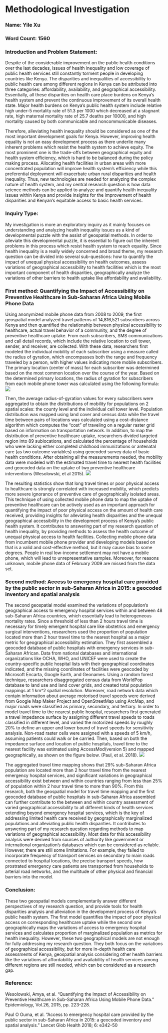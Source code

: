# Methodological Investigation
### Name: Yile Xu 
### Word Count: 1560 

### Introduction and Problem Statement: 
Despite of the considerable improvement on the public health conditions over the last decades, issues of health inequality and low coverage of public health services still constantly torment people in developing countries like Kenya. The disparities and inequalities of accessibility to public health care among different regions in Kenya can be attributed into three categories: affordability, availability, and geographical accessibility. Essentially, all these disparities on health care place burdens on Kenya’s health system and prevent the continuous improvement of its overall health state.  Major health burdens on Kenya’s public health system include relative high under-5 mortality rate of 51.3 per 1000 which decreased at a stagnant rate, high maternal mortality rate of 25.7 deaths per 10000, and high mortality caused by both communicable and noncommunicable diseases.

Therefore, alleviating health inequality should be considered as one of the most important development goals for Kenya. However, improving health equality is not an easy development process as there underlie many inherent problems which resist the health system to achieve equity. The most prominent one is the trade-offs between geographical equity and health system efficiency, which is hard to be balanced during the policy making process. Allocating health facilities in urban areas with more concentrated population will improve health system’s efficiency while this preferential deployment will exacerbate urban rural disparities and health inequality. Thus, new technologies are needed for analyzing the complex nature of health system, and my central research question is how data science methods can be applied to analyze and quantify health inequality issues within Kenya and provide insights for the improvement of health disparities and Kenyan’s equitable access to basic health services.

### Inquiry Type:
My investigation is more an exploratory inquiry as it mainly focuses on understanding and analyzing health inequality issues as a kind of developmental puzzle with the assist of geospatial methods. In order to alleviate this developmental puzzle, it is essential to figure out the inherent problems in this process which resist health system to reach equality.  Since health inequality is a really widely concerned and broad theme, my research question can be divided into several sub-questions: how to quantify the impact of unequal physical accessibility on health outcomes, assess variations of geographical accessibility to health facilities which is the most important component of health disparities, geographically analyze the variations of other barriers to health uptake like affordability and availability.  


### First method: Quantifying the Impact of Accessibility on Preventive Healthcare in Sub-Saharan Africa Using Mobile Phone Data 
Using anonymized mobile phone data from 2008 to 2009, the first geospatial model analyzed travel patterns of 14,816,521 subscribers across Kenya and then quantified the relationship between physical accessibility to healthcare, actual travel behavior of a community, and the degree of preventive healthcare uptake. From each subscribers, SMS communications and call detail records, which include the relative location to cell tower, sender, and receiver, are collected. With these data, researchers first modeled the individual mobility of each subscriber using a measure called the radius of gyration, which encompasses both the range and frequency traveled by a person, with higher values indicating more mobile subscribers. The primary location (center of mass) for each subscriber was determined based on the most common location over the course of the year. Based on the determined primary locations, the radius of gyration for subscribers from each mobile phone tower was calculated using the following formula: 
![](formula.png)

Then, the average radius-of-gyration values for every subscribers were aggregated to obtain the distributions of mobility for populations on 2 spatial scales: the county level and the individual cell tower level. Population distribution was mapped using land cover and census data while the travel time between pairs of locations was calculated using a cost–distance algorithm which computes the “cost” of traveling on a regular raster grid based on information on transportation network. In addition, to map the distribution of preventive healthcare uptake, researchers divided targeted region into 89 sublocations, and calculated the percentage of households who were lacking either completed childhood immunizations or antenatal care (as two outcome variables) using geocoded survey data of basic health conditions. After obtaining all the measurements needed, the mobility data were modeled with the estimated travel time to nearest health facilities and geocoded data on the uptake of two preventive healthcare interventions (Wesolowski, et al 2015).
![](method1.png)

The resulting statistics show that long travel times or poor physical access to healthcare is strongly correlated with increased mobility, which predicts more severe ignorance of preventive care of geographically isolated areas. This technique of using collected mobile phone data to map the uptake of preventive healthcare can be actively used as an important approach for quantifying the impact of poor physical access on the amount of health care received, providing insights for alleviating health disparities and the unequal geographical accessibility in the development process of Kenya’s public health system.  It contributes to answering part of my research question of health inequality, by providing methods to assess the health outcome of unequal physical access to health facilities. Collecting mobile phone data from incumbent mobile phone provider and developing models based on that is a valid and cost-effective method, but it may cause bias to some degrees. People in real low-income settlement may not have a mobile phone, which will lead to unrepresentative samples. Moreover, for reasons unknown, mobile phone data of February 2009 are missed from the data set. 

### Second method: Access to emergency hospital care provided by the public sector in sub-Saharan Africa in 2015: a geocoded inventory and spatial analysis

The second geospatial model examined the variations of population’s geographical access to emergency hospital services within and between 48 sub-Saharan Africa countries, which essentially lead to heterogeneous mortality rates. Since a threshold of less than 2 hours travel time is necessary for timely emergent hospital care like obstetrics and emergency surgical interventions, researchers used the proportion of population located more than 2 hour travel time to the nearest hospital as a major metric for geographical accessibility estimation. They first assembled a geocoded database of public hospitals with emergency services in sub-Saharan African. Data from national databases and international organizations like OCHA, WHO, and UNICEF were used to create the country-specific public hospital lists with their geographical coordinates indicated, and the missing coordinates of facilities were geocoded by Microsoft Encarta, Google Earth, and Geonames. Using a random forest technique, researchers disaggregated census data from WorldPop database to land use and land cover grids, and created total population mappings at 1 km^2 spatial resolution. Moreover, road network data which contain information about average motorised travel speeds were derived from Google Map Maker Project and OpenStreetMap using ArcMap, and major roads were classified as primary, secondary, and tertiary. In order to model travel time to the nearest public hospital, researchers first generated a travel impedance surface by assigning different travel speeds to roads classified in different level, and varied the motorized speeds by roughly 20% to define an upper and lower bound of travel speeds for sensitivity analysis. Non-road raster cells were assigned with a speeds of 5 km/h, assuming patients could walk or be carried. Then, based on both the impedance surface and location of public hospitals, travel time to the nearest facility was estimated using AccessMod(version 5) and mapped geographically, as shown on the figure below. (Paul, et al. 2018). 
![](method2.png)

The aggregated travel time mapping shows that 29% sub-Saharan Africa population are located more than 2 hour travel time from the nearest emergency hospital services, and significant variations in geographical accessibility exist between and within countries ranging from less than 25% of population within 2 hour travel time to more than 90%. From this research, both the geospatial model for travel time mapping and the first geocoded database of public hospitals in sub-Saharan Africa assembled can further contribute to the between and within country assessment of varied geographical accessibility to all different kinds of health services extending beyond emergency hospital services, which is the key of addressing limited health care received by geographically marginalized populations and alleviating public health disparities. It contributes to answering part of my research question regarding methods to map variations of geographical accessibility. Most data for this accessibility analysis were derived from sources of authority like government or international organization’s databases which can be considered as reliable. However, there are still some limitations. For example, they failed to incorporate frequency of transport services on secondary to main roads connected to hospital locations, the precise transport speeds, how prostrated emergency care patients are transported from households to arterial road networks, and the multitude of other physical and financial barriers into the model. 

### Conclusion: 
These two geospatial models complementarily answer different perspectives of my research question, and provide tools for health disparities analysis and alleviation in the development process of Kenya’s public health system. The first model quantifies the impact of poor physical access on corresponding healthcare uptake while the second one geographically maps the variations of access to emergency hospital services and calculates proportion of marginalized population as metrics for health inequality. However, these two geographical models are not enough for fully addressing my research question. They both focus on the variations of geographical accessibility, but for more in-depth health care assessments of Kenya, geospatial analysis considering other health barriers like the variations of affordability and availability of health services among different regions are still needed, which can be considered as a research gap.  

### Reference: 
Wesolowski, Amya, et al. “Quantifying the Impact of Accessibility on Preventive Healthcare in Sub-Saharan Africa Using Mobile Phone Data.” Epidemiology, Vol.26, 2015, pp. 223-228.

Paul O Ouma, et al. “Access to emergency hospital care provided by the public sector in sub-Saharan Africa in 2015: a geocoded inventory and spatial analysis.” Lancet Glob Health 2018; 6: e342–50



